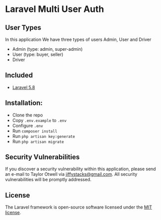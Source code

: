 # Laravel Multi User Auth

## User Types

In this application We have three types of users Admin, User and Driver

- Admin (type: admin, super-admin)
- User (type: buyer, seller)
- Driver

## Included
* [Laravel 5.8](https://laravel.com/docs/5.8)

## Installation:
* Clone the repo
* Copy `.env.example` to `.env`
* Configure `.env`
* Run `composer install`
* Run `php artisan key:generate`
* Run `php artisan migrate`

## Security Vulnerabilities

If you discover a security vulnerability within this application, please send an e-mail to Taylor Otwell via [jiffystacks@gmail.com](mailto:jiffystacks@gmail.com). All security vulnerabilities will be promptly addressed.

## License

The Laravel framework is open-source software licensed under the [MIT license](https://opensource.org/licenses/MIT).
